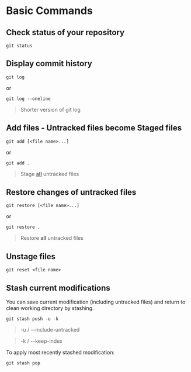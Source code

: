 # Basic Commands
## Check status of your repository
```
git status
```

## Display commit history
```
git log
```
or
```
git log --oneline
```
> Shorter version of git log


## Add files - Untracked files become Staged files
```
git add [<file name>...]
```
or
```
git add .
```
> Stage <u>**all**</u> untracked files

## Restore changes of untracked files
```
git restore [<file name>...]
```
or
```
git restore .
```
> Restore **all** untracked files

## Unstage files
```
git reset <file name>
```

## Stash current modifications
You can save current modification (including untracked files) and return to clean working directory by stashing.
```
git stash push -u -k
```
> -u / --include-untracked

> -k / --keep-index

To apply most recently stashed modification:
```
git stash pop
```



